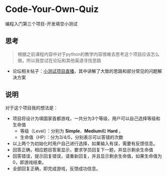 # Code-Your-Own-Quiz
编程入门第三个项目-开发填空小测试

## 思考
> 根据之前课程内容中对于python的教学内容很难去思考这个项目应该怎么做，所以我尝试在论坛和其他渠道寻找思路
* 论坛相关帖子：[小测试项目直播](https://discussions.youdaxue.com/t/ivy-ppt/44408)，其中讲解了大致的思路和部分常见的问题解决方案

## 说明
对于这个项目我的想法是：
* 项目将设计为填国家首都游戏，一共分为3个等级，用户可以自己选择等级和生命值
  * 等级（Level）：分别为 **Simple**、**Medium**和 **Hard** 。
  * 生命值（HP）：分为3/4/5，分别表示可以答错的次数
* 以上两个为初始化时用户自己进行选择，如果输入有误，需要有反馈信息。
* 回答正确，相应题目答案显示，要求学员回复下一题，并显示剩余生命值
* 回答错误，提示回复错误，请重新回复，并且显示剩余生命值，如果生命值为0，即游戏结束。
* 全部回复正确，即完成游戏，反馈成功信息。


